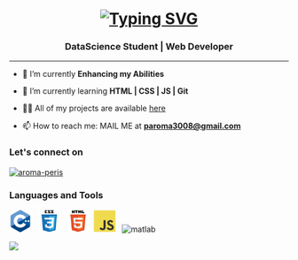 <h1 align="center"><a href="https://git.io/typing-svg"><img src="https://readme-typing-svg.demolab.com?font=Righteous+&size=35&duration=4000&pause=1000&center=true&vCenter=true&multiline=true&repeat=true&random=false&width=500&height=70&lines=Hello+%F0%9F%91%8B%2C+I'm+Aroma" alt="Typing SVG" /></a>
<h3 align="center">DataScience Student | Web Developer</h3>
<hr>
  
- 🔭 I’m currently **Enhancing my Abilities**

- 🌱 I’m currently learning **HTML | CSS | JS | Git**

- 👨‍💻 All of my projects are available [here](https://github.com/aromaperis)

- 📫 How to reach me: MAIL ME at **paroma3008@gmail.com**

<h3 align="left">Let's connect on </h3>
<p align="left">
<a href="https://linkedin.com/in/aroma-peris" target="blank"><img align="center" src="https://raw.githubusercontent.com/rahuldkjain/github-profile-readme-generator/master/src/images/icons/Social/linked-in-alt.svg" alt="aroma-peris" height="30" width="40" /></a>
</p>

<h3 align="left">Languages and Tools</h3><p align="left">  <img src="https://raw.githubusercontent.com/devicons/devicon/master/icons/cplusplus/cplusplus-original.svg" alt="cplusplus" width="40" height="40"/> &nbsp <img src="https://raw.githubusercontent.com/devicons/devicon/master/icons/css3/css3-original-wordmark.svg" alt="css3" width="40" height="40"/> &nbsp <img src="https://raw.githubusercontent.com/devicons/devicon/master/icons/html5/html5-original-wordmark.svg" alt="html5" width="40" height="40"/>&nbsp <img src="https://raw.githubusercontent.com/devicons/devicon/master/icons/javascript/javascript-original.svg" alt="javascript" width="40" height="40"/> &nbsp  <img src="https://upload.wikimedia.org/wikipedia/commons/2/21/Matlab_Logo.png" alt="matlab" width="40" height="40"/> </p>

![](https://github-readme-stats.vercel.app/api/top-langs/?username=aromaperis&theme=nightowl&hide_border=false&include_all_commits=false&count_private=false&layout=compact)




<!-- Proudly created with GPRM ( https://gprm.itsvg.in ) -->
